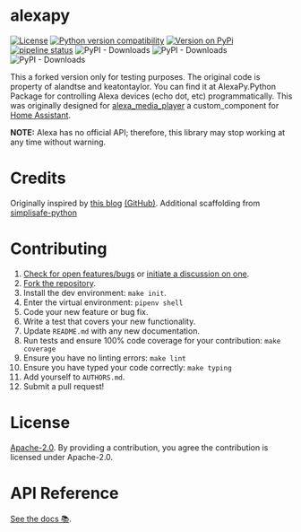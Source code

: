 # alexapy

[![License](https://img.shields.io/badge/License-Apache%202.0-blue.svg)](https://opensource.org/licenses/Apache-2.0)
[![Python version compatibility](https://img.shields.io/pypi/pyversions/alexapy-test)](https://pypi.org/project/alexapy-test)
[![Version on PyPi](https://img.shields.io/pypi/v/alexapy-test)](https://pypi.org/project/alexapy-test)
[![pipeline status](https://gitlab.com/figorr1/alexapy/badges/master/pipeline.svg)](https://gitlab.com/figorr1/alexapy/commits/master)
![PyPI - Downloads](https://img.shields.io/pypi/dd/alexapy)
![PyPI - Downloads](https://img.shields.io/pypi/dw/alexapy)
![PyPI - Downloads](https://img.shields.io/pypi/dm/alexapy)

This a forked version only for testing purposes. The original code is property of alandtse and keatontaylor. You can find it at AlexaPy.Python Package for controlling Alexa devices (echo dot, etc) programmatically. This was originally designed for [alexa_media_player](https://github.com/custom-components/alexa_media_player) a custom_component for [Home Assistant](https://www.home-assistant.io/).

**NOTE:** Alexa has no official API; therefore, this library may stop
working at any time without warning.

# Credits

Originally inspired by [this blog](https://blog.loetzimmer.de/2017/10/amazon-alexa-hort-auf-die-shell-echo.html) [(GitHub)](https://github.com/thorsten-gehrig/alexa-remote-control).
Additional scaffolding from [simplisafe-python](https://github.com/bachya/simplisafe-python)

# Contributing

1.  [Check for open features/bugs](https://gitlab.com/figorr1/alexapy/issues)
    or [initiate a discussion on one](https://gitlab.com/figorr1/alexapy/issues/new).
2.  [Fork the repository](https://gitlab.com/figorr1/alexapy/forks/new).
3.  Install the dev environment: `make init`.
4.  Enter the virtual environment: `pipenv shell`
5.  Code your new feature or bug fix.
6.  Write a test that covers your new functionality.
7.  Update `README.md` with any new documentation.
8.  Run tests and ensure 100% code coverage for your contribution: `make coverage`
9.  Ensure you have no linting errors: `make lint`
10. Ensure you have typed your code correctly: `make typing`
11. Add yourself to `AUTHORS.md`.
12. Submit a pull request!

# License

[Apache-2.0](LICENSE). By providing a contribution, you agree the contribution is licensed under Apache-2.0.

# API Reference

[See the docs 📚](https://alexapy.readthedocs.io/en/latest/index.html).
